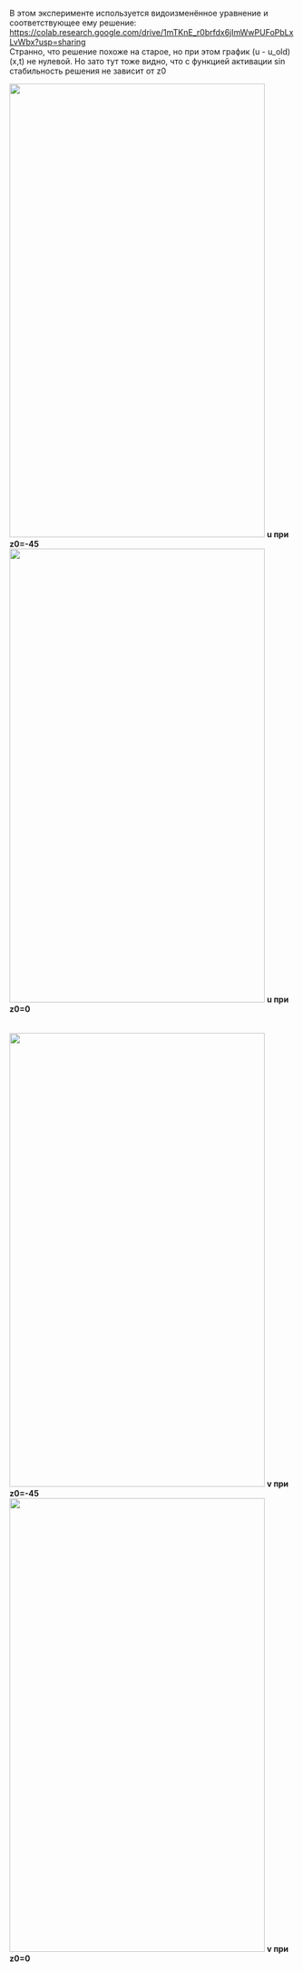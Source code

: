 В этом эксперименте используется видоизменённое уравнение и соответствующее ему решение: <https://colab.research.google.com/drive/1mTKnE_r0brfdx6jImWwPUFoPbLxLvWbx?usp=sharing>  
Странно, что решение похоже на старое, но при этом график (u - u_old)(x,t) не нулевой. Но зато тут тоже видно, что с функцией активации sin стабильность решения не зависит от z0

<img src="https://github.com/mikhakuv/PINNs/blob/main/exp5_results_u_0.PNG" width="450" height="800"> <b>u при z0=-45</b>
<img src="https://github.com/mikhakuv/PINNs/blob/main/exp5_results_u_1.PNG" width="450" height="800"> <b>u при z0=0</b>
\
\
\
<img src="https://github.com/mikhakuv/PINNs/blob/main/exp5_results_v_0.PNG" width="450" height="800"> <b>v при z0=-45</b>
<img src="https://github.com/mikhakuv/PINNs/blob/main/exp5_results_v_1.PNG" width="450" height="800"> <b>v при z0=0</b>
